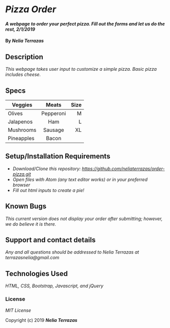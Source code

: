 # _Pizza Order_

#### _A webpage to order your perfect pizza. Fill out the forms and let us do the rest, 2/1/2019_

#### By _**Nelia Terrazas**_

## Description

_This webpage takes user input to customize a simple pizza. Basic pizza includes cheese._
## Specs

|     Veggies    | Meats           | Size  |
| ------------- |:-------------:| -----:|
| Olives      | Pepperoni | M |
|    Jalapenos  | Ham      |  L |
| Mushrooms | Sausage      |  XL |
|Pineapples| Bacon |

## Setup/Installation Requirements

* _Download/Clone this repository: https://github.com/neliaterrazas/order-pizza.git_
* _Open files with Atom (any text editor works) or in your preferred browser_
* _Fill out html inputs to create a pie!_


## Known Bugs

_This current version does not display your order after submitting; however, we do believe it is there._

## Support and contact details

_Any and all questions should be addressed to Nelia Terrazas at terrazasnelia@gmail.com_

## Technologies Used

_HTML, CSS, Bootstrap, Javascript, and jQuery_

### License

*MIT License*

Copyright (c) 2019 **_Nelia Terrazas_**
